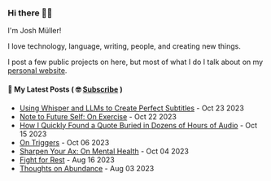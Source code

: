 ### Hi there 👋🏻

I'm Josh Müller!

I love technology, language, writing, people, and creating new things.

I post a few public projects on here, but most of what I do I talk about on my [personal website](https://joshmuller.ca).




#### 📝 My Latest Posts ( 🤓 [Subscribe](https://joshmuller.ca/subscribe) )

<!-- BLOG-POST-LIST:START -->
- [Using Whisper and LLMs to Create Perfect Subtitles](https://joshmuller.ca/writings/2023/use-llm-for-subtitles/) - Oct 23 2023
- [Note to Future Self: On Exercise](https://joshmuller.ca/writings/2023/note-to-future-self-exercise/) - Oct 22 2023
- [How I Quickly Found a Quote Buried in Dozens of Hours of Audio](https://joshmuller.ca/writings/2023/search-audio/) - Oct 15 2023
- [On Triggers](https://joshmuller.ca/writings/2023/on-triggers/) - Oct 06 2023
- [Sharpen Your Ax: On Mental Health](https://joshmuller.ca/writings/2023/sharpen-your-ax/) - Oct 04 2023
- [Fight for Rest](https://joshmuller.ca/writings/2023/fight-for-rest/) - Aug 16 2023
- [Thoughts on Abundance](https://joshmuller.ca/writings/2023/thoughts-on-abundance/) - Aug 03 2023<!-- BLOG-POST-LIST:END -->



<!--
**theJoshMuller/theJoshMuller** is a ✨ _special_ ✨ repository because its `README.md` (this file) appears on your GitHub profile.

Here are some ideas to get you started:

- 🔭 I’m currently working on ...
- 🌱 I’m currently learning ...
- 👯 I’m looking to collaborate on ...
- 🤔 I’m looking for help with ...
- 💬 Ask me about ...
- 📫 How to reach me: ...
- 😄 Pronouns: ...
- ⚡ Fun fact: ...
-->
